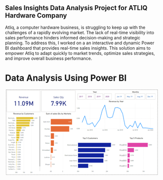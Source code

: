 ## Sales Insights Data Analysis Project for ATLIQ Hardware Company

Atliq, a computer hardware business, is struggling to keep up with the challenges of a rapidly evolving market. The lack of real-time visibility into sales performance hinders informed decision-making and strategic planning. To address this, I worked on a an interactive and dynamic Power BI dashboard that provides real-time sales insights. This solution aims to empower Atliq to adapt quickly to market trends, optimize sales strategies, and improve overall business performance.

Data Analysis Using Power BI
============================
![alt text](dashboard.png)